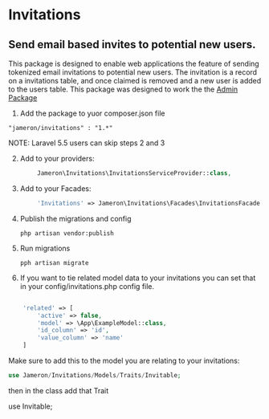 # Invitations
## Send email based invites to potential new users.

This package is designed to enable web applications the feature of sending tokenized email invitations to potential new users. The invitation is a record on a invitations table, and once claimed is removed and a new user is added to the users table. This package was designed to work the the [Admin Package](https://github.com/jameron/admin)


1) Add the package to yuor composer.json file

```"jameron/invitations" : "1.*"```

NOTE: Laravel 5.5 users can skip steps 2 and 3

2) Add to your providers:
```php
        Jameron\Invitations\InvitationsServiceProvider::class,
```
3) Add to your Facades:
```php
        'Invitations' => Jameron\Invitations\Facades\InvitationsFacade::class,
```

4) Publish the migrations and config

    ```php artisan vendor:publish```

5) Run migrations

    ```pph artisan migrate```

6) If you want to tie related model data to your invitations you can set that in your config/invitations.php config file.

```php

    'related' => [
        'active' => false,
        'model' => \App\ExampleModel::class,
        'id_column' => 'id',
        'value_column' => 'name'
    ]
```

Make sure to add this to the model you are relating to your invitations:

```php
use Jameron/Invitations/Models/Traits/Invitable;
```

then in the class add that Trait

use Invitable;

